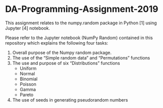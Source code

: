 # DA-Programming-Assignment-2019


This assignment relates to the numpy.random package in Python [1] using Jupyter [4] notebook.

Please refer to the Jupyter notebook (NumPy Random) contained in this repository which explains the following four tasks:

1. Overall purpose of the Numpy random package.
2. The use of the “Simple random data” and “Permutations” functions
3. The use and purpose of six “Distributions” functions
     - Uniform
     - Normal
     - Binomial
     - Poisson
     - Gamma 
     - Pareto
4. The use of seeds in generating pseudorandom numbers